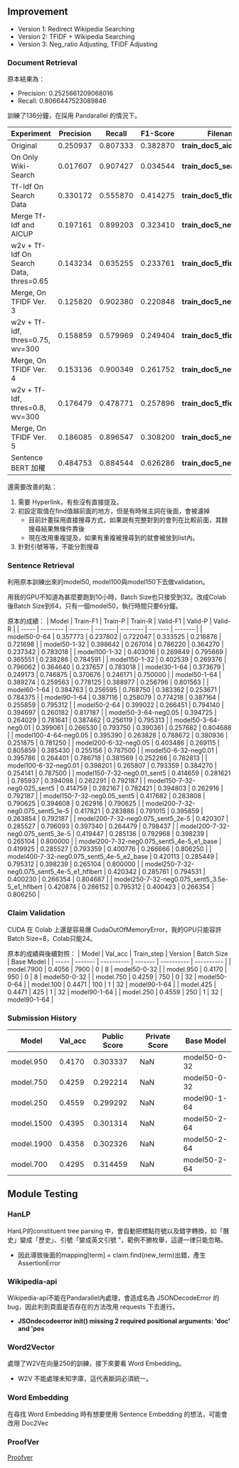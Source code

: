 ## Improvement
- Version 1: Redirect Wikipedia Searching
- Version 2: TFIDF + Wikipedia Searching
- Version 3: Neg_ratio Adjusting, TFIDF Adjusting

### Document Retrieval
原本結果為：
- Precision: 0.2525661209068016
- Recall: 0.8066447523089846

訓練了136分鐘，在採用 Pandarallel 的情況下。

| Experiment  | Precision | Recall | F1-Score | Filename |
| ----------- | --------- | ------ | -------- | -------- |
| Original                                       | 0.250937 | 0.807333 | 0.382870 | **train_doc5_aicup.jsonl**                     |
| On Only Wiki-Search                        | 0.017607 | 0.907427 | 0.034544 | **train_doc5_search.jsonl**                    |
| Tf-Idf On Search Data                      | 0.330172 | 0.555870 | 0.414275 | **train_doc5_tfidf_1.jsonl**                   |
| Merge Tf-Idf and AICUP                     | 0.197161 | 0.899203 | 0.323410 | **train_doc5_new_2.jsonl**                     |
| w2v + Tf-Idf On Search Data, thres=0.65    | 0.143234 | 0.635255 | 0.233761 | **train_doc5_tfidf_3.jsonl**                   |
| Merge, On TFIDF Ver. 3                     | 0.125820 | 0.902380 | 0.220848 | **train_doc5_new_4.jsonl**                     |
| w2v + Tf-Idf, thres=0.75, wv=300           | 0.158859 | 0.579969 | 0.249404 | **train_doc5_tfidf_4.jsonl**                   |
| Merge, On TFIDF Ver. 4                     | 0.153136 | 0.900349 | 0.261752 | **train_doc5_new_5.jsonl**                     |
| w2v + Tf-Idf, thres=0.8, wv=300            | 0.176479 | 0.478771 | 0.257896 | **train_doc5_tfidf_5.jsonl**                   |
| Merge, On TFIDF Ver. 5                     | 0.186085 | 0.896547 | 0.308200 | **train_doc5_new_6.jsonl**                     |
| Sentence BERT 加權                | 0.484753 | 0.884544 | 0.626286 | **train_doc5_new_6.jsonl**                     |

還需要改善的點：
1. 需要 Hyperlink，有些沒有直接提及。
2. 初設定取值在find值越前面的地方，但是有時候主詞在後面，會被濾掉
    - 目前計畫採用直接搜尋方式，如果說有完整對到的會列在比較前面，其餘搜尋結果無條件靠後
    - 現在改用重複提及，如果有重複被搜尋到的就會被放到list內。
3. 針對引號等等，不能分割搜尋

### Sentence Retrieval
利用原本訓練出來的model50, model100與model150下去做validation。

用我的GPU不知道為甚麼要跑到10小時，Batch Size也只接受到32。改成Colab後Batch Size到64，只有一個model50，執行時間只要6分鐘。

原本的成績：
| Model | Train-F1 | Train-P | Train-R | Valid-F1 | Valid-P | Valid-R |
| ----- | -------- | ------- | ------- | -------- | ------- | ------- |
| model50-0-64         | 0.357773 | 0.237802 | 0.722047 | 0.333525 | 0.216876 | 0.721698 |
| model50-1-32         | 0.398642 | 0.267014 | 0.786220 | 0.364270 | 0.237342 | 0.783018 |
| model100-1-32        | 0.403016 | 0.269849 | 0.795669 | 0.365551 | 0.238286 | 0.784591 |
| model150-1-32        | 0.402539 | 0.269376 | 0.796062 | 0.364640 | 0.237657 | 0.783018 |
| model30-1-64         | 0.373679 | 0.249173 | 0.746875 | 0.370676 | 0.246171 | 0.750000 |
| model50-1-64         | 0.389274 | 0.259563 | 0.778125 | 0.388977 | 0.256796 | 0.801563 |
| model60-1-64         | 0.384763 | 0.256595 | 0.768750 | 0.383362 | 0.253671 | 0.784375 |
| model90-1-64         | 0.387116 | 0.258079 | 0.774218 | 0.387164 | 0.255859 | 0.795312 |
| model50-2-64         | 0.399022 | 0.266451 | 0.794140 | 0.394697 | 0.260182 | 0.817187 |
| model50-3-64-neg0.05  | 0.394725 | 0.264029 | 0.781641 | 0.387462 | 0.256119 | 0.795313 |
| model50-3-64-neg0.01  | 0.399061 | 0.266530 | 0.793750 | 0.390361 | 0.257682 | 0.804688 |
| model100-4-64-neg0.05 | 0.395390 | 0.263828 | 0.788672 | 0.380936 | 0.251875 | 0.781250 |
| model200-6-32-neg0.05 | 0.403486 | 0.269115 | 0.805859 | 0.385430 | 0.255156 | 0.787500 |
| model50-6-32-neg0.01  | 0.395786 | 0.264401 | 0.786718 | 0.381569 | 0.252266 | 0.782813 |
| model100-6-32-neg0.01 | 0.398201 | 0.265807 | 0.793359 | 0.384270 | 0.254141 | 0.787500 |
| model150-7-32-neg0.01_sent5  | 0.414659 | 0.281621 | 0.785937 | 0.394098 | 0.262291 | 0.792187 |
| model150-7-32-neg0.025_sent5 | 0.414759 | 0.282167 | 0.782421 | 0.394803 | 0.262916 | 0.792187 |
| model150-7-32-neg0.05_sent5  | 0.417682 | 0.283808 | 0.790625 | 0.394608 | 0.262916 | 0.790625 |
| model200-7-32-neg0.075_sent5_1e-5 | 0.417821 | 0.283886 | 0.791015 | 0.395859 | 0.263854 | 0.792187 |
| model200-7-32-neg0.075_sent5_2e-5 | 0.420307 | 0.285527 | 0.796093 | 0.397340 | 0.264479 | 0.798437 |
| model200-7-32-neg0.075_sent5_3e-5 | 0.419447 | 0.285136 | 0.792968 | 0.398239 | 0.265104 | 0.800000 |
| model200-7-32-neg0.075_sent5_4e-5_e1_base    | 0.419925 | 0.285527 | 0.793359 | 0.400776 | 0.266666 | 0.806250 |
| model400-7-32-neg0.075_sent5_4e-5_e2_base    | 0.420113 | 0.285449 | 0.795312 | 0.398239 | 0.265104 | 0.800000 |
| model250-7-32-neg0.075_sent5_4e-5_e1_hflbert | 0.420342 | 0.285761 | 0.794531 | 0.400230 | 0.266354 | 0.804687 |
| model250-7-32-neg0.075_sent5_3.5e-5_e1_hflbert | 0.420874 | 0.286152 | 0.795312 | 0.400423 | 0.266354 | 0.806250 |

### Claim Validation
CUDA 在 Colab 上還是容易爆 CudaOutOfMemoryError，我的GPU只能容許Batch Size=8，Colab只能24。

原本的成績與後續對照：
| Model | Val_acc | Train_step | Version | Batch Size | Base Model |
| ----- | ------- | ---------- | ------- | ---------- | ---------- |
| model.7900 | 0.4056 | 7900 | 0  | 8  | model50-0-32 |
| model.950  | 0.4170 | 950  | 0  | 8  | model50-0-32 |
| model.750  | 0.4259 | 750  | 0  | 32 | model50-0-64 |
| model.100  | 0.4471 | 100  | 1  | 32 | model90-1-64 |
| model.425  | 0.4471 | 425  | 1  | 32 | model90-1-64 |
| model.250  | 0.4559 | 250  | 1  | 32 | model90-1-64 |

### Submission History
| Model | Val_acc | Public Score | Private Score | Base Model |
| ----- | ------- | ------------ | ------------- | ---------- |
| model.950  | 0.4170 | 0.303337 | NaN | model50-0-32  |
| model.750  | 0.4259 | 0.292214 | NaN | model50-0-32  |
| model.250  | 0.4559 | 0.299292 | NaN | model90-1-64  |
| model.1500 | 0.4395 | 0.301314 | NaN | model50-2-64  |
| model.1900 | 0.4358 | 0.302326 | NaN | model50-2-64  |
| model.700  | 0.4295 | 0.314459 | NaN | model50-2-64  |

## Module Testing
### HanLP
HanLP的constituent tree parsing 中，會自動把標點符號以及錯字轉換，如「曆史」變成「歷史」、引號「變成英文引號 "，範例不勝枚舉，這邊一律只能忽略。
- 因此導致後面的mapping[term] = claim.find(new_term)出錯，產生AssertionError

### Wikipedia-api
Wikipedia-api不能在Pandarallel內處理，會造成名為 JSONDecodeError 的 bug，因此判到頁面是否存在的方法改用 requests 下去進行。
- **JSOndecodeerror __init__() missing 2 required positional arguments: 'doc' and 'pos**

### Word2Vector
處理了W2V在向量250的訓練，接下來要看 Word Embedding。
- W2V 不能處理未知字庫，這代表斷詞必須統一。

### Word Embedding
在尋找 Word Embedding 時有想要使用 Sentence Embedding 的想法，可能會改用 Doc2Vec

### ProofVer
[Proofver](https://github.com/krishnamrith12/ProoFVer)